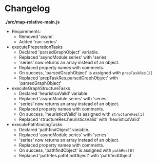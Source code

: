 # Changelog

**./src/map-relative-main.js**
* Requirements:
	* Removed 'async'.
	* Added 'run-series'.
* executePreperationTasks
	* Declared 'parsedGraphObject' variable.
	* Replaced 'asyncModule.series' with 'series'
	* 'series' now returns an array instead of an object.
	* Replaced property names with comments.
	* On success, 'parsedGraphObject' is assigned with `prepTaskRes[2]`
	* Replaced 'prepTaskRes.parsedGraphObject' with 'parsedGraphObject'
* executeGraphStructureTasks
	* Declared 'heuristicsValid' variable.
	* Replaced 'asyncModule.series' with 'series'
	* 'series' now returns an array instead of an object.
	* Replaced property names with comments.
	* On success, 'heuristicsValid' is assigned with `structureRes[1]`
	* Replaced 'structureRes.heuristicsValid' with 'heuristicsValid'
* executePathfindingTasks
	* Declared 'pathfindObject' variable.
	* Replaced 'asyncModule.series' with 'series'
	* 'series' now returns an array instead of an object.
	* Replaced property names with comments.
	* On success, 'pathfindObject' is assigned with `pathRes[0]`
	* Replaced 'pathRes.pathfindObject' with 'pathfindObject'
